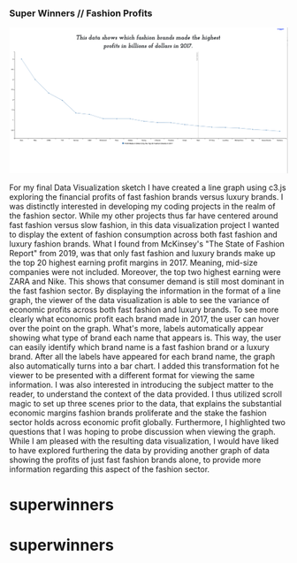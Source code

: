 ### Super Winners // Fashion Profits
![Mathilda Christensson](images/FashionProfits.png?raw=true "Mathilda Christensson") 

For my final Data Visualization sketch I have created a line graph using c3.js exploring the financial profits of fast fashion brands versus luxury brands. I was distinctly interested in developing my coding projects in the realm of the fashion sector. While my other projects thus far have centered around fast fashion versus slow fashion, in this data visualization project I wanted to display the extent of fashion consumption across both fast fashion and luxury fashion brands. What I found from McKinsey's "The State of Fashion Report" from 2019, was that only fast fashion and luxury brands make up the top 20 highest earning profit margins in 2017. Meaning, mid-size companies were not included. Moreover, the top two highest earning were ZARA and Nike. This shows that consumer demand is still most dominant in the fast fashion sector. By displaying the information in the format of a line graph, the viewer of the data visualization is able to see the variance of economic profits across both fast fashion and luxury brands. To see more clearly what economic profit each brand made in 2017, the user can hover over the point on the graph. What's more, labels automatically appear showing what type of brand each name that appears is. This way, the user can easily identify which brand name is a fast fashion brand or a luxury brand. After all the labels have appeared for each brand name, the graph also automatically turns into a bar chart. I added this transformation fot he viewer to be presented with a different format for viewing the same information. I was also interested in introducing the subject matter to the reader, to understand the context of the data provided. I thus utilized scroll magic to set up three scenes prior to the data, that explains the substantial economic margins fashion brands proliferate and the stake the fashion sector holds across economic profit globally. Furthermore, I highlighted two questions that I was hoping to probe discussion when viewing the graph. While I am pleased with the resulting data visualization, I would have liked to have explored furthering the data by providing another graph of data showing the profits of just fast fashion brands alone, to provide more information regarding this aspect of the fashion sector. 


# superwinners
# superwinners
